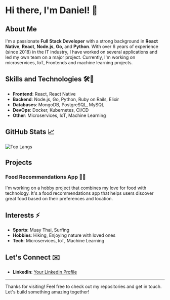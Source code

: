 # Hi there, I'm Daniel! 👋

## About Me

I'm a passionate **Full Stack Developer** with a strong background in **React Native**, **React**, **Node.js**, **Go**, and **Python**. With over 6 years of experience (since 2018) in the IT industry, I have worked on several applications and led my own team on a major project. Currently, I'm working on microservices, IoT, Frontends and machine learning projects.

## Skills and Technologies 🛠️🧰

- **Frontend**: React, React Native
- **Backend**: Node.js, Go, Python, Ruby on Rails, Elixir
- **Databases**: MongoDB, PostgreSQL, MySQL
- **DevOps**: Docker, Kubernetes, CI/CD
- **Other**: Microservices, IoT, Machine Learning

## GitHub Stats 📈

![Top Langs](https://github-readme-stats.vercel.app/api/top-langs/?username=DKJohn92&layout=compact&theme=radical)


## Projects 

### Food Recommendations App 🍔🍣

I'm working on a hobby project that combines my love for food with technology. It's a food recommendations app that helps users discover great food based on their preferences and location.



## Interests ⚡️

- **Sports**: Muay Thai, Surfing
- **Hobbies**: Hiking, Enjoying nature with loved ones
- **Tech**: Microservices, IoT, Machine Learning

## Let's Connect ✉️

- **LinkedIn**: [Your LinkedIn Profile](www.linkedin.com/in/daniel-john-kerschl-6605b4204)

---

Thanks for visiting! Feel free to check out my repositories and get in touch. Let's build something amazing together!

